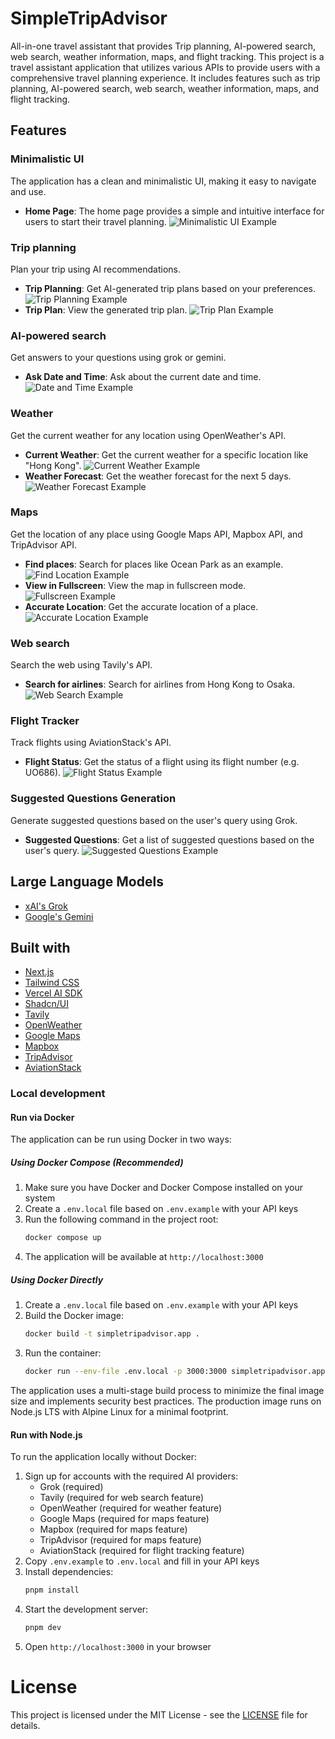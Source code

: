 # SimpleTripAdvisor

All-in-one travel assistant that provides Trip planning, AI-powered search, web search, weather information, maps, and flight tracking.
This project is a travel assistant application that utilizes various APIs to provide users with a comprehensive travel planning experience. It includes features such as trip planning, AI-powered search, web search, weather information, maps, and flight tracking.
## Features

### Minimalistic UI
The application has a clean and minimalistic UI, making it easy to navigate and use.
- **Home Page**: The home page provides a simple and intuitive interface for users to start their travel planning.
![Minimalistic UI Example](./assets/firstPage.jpg)

### Trip planning
Plan your trip using AI recommendations.
- **Trip Planning**: Get AI-generated trip plans based on your preferences.
![Trip Planning Example](./assets/tripPlanCreation1.jpg)
- **Trip Plan**: View the generated trip plan.
![Trip Plan Example](./assets/tripPlanCreation2.jpg)

### AI-powered search
Get answers to your questions using grok or gemini.
- **Ask Date and Time**: Ask about the current date and time.
![Date and Time Example](./assets/DateAndTime.jpg)

### Weather
Get the current weather for any location using OpenWeather's API.
- **Current Weather**: Get the current weather for a specific location like "Hong Kong".
![Current Weather Example](./assets/fetchWeather1.jpg)
- **Weather Forecast**: Get the weather forecast for the next 5 days.
![Weather Forecast Example](./assets/fetchWeather2.jpg)

### Maps
Get the location of any place using Google Maps API, Mapbox API, and TripAdvisor API.
- **Find places**: Search for places like Ocean Park as an example.
![Find Location Example](./assets/findLocation1.png)
- **View in Fullscreen**: View the map in fullscreen mode.
![Fullscreen Example](./assets/findLocation2.jpg)
- **Accurate Location**: Get the accurate location of a place.
![Accurate Location Example](./assets/findLocation3.jpg)

### Web search
Search the web using Tavily's API.
- **Search for airlines**: Search for airlines from Hong Kong to Osaka.
![Web Search Example](./assets/flightSearching.png)

### Flight Tracker
Track flights using AviationStack's API.
- **Flight Status**: Get the status of a flight using its flight number (e.g. UO686).
![Flight Status Example](./assets/flightTracking.png)

### Suggested Questions Generation

Generate suggested questions based on the user's query using Grok.
- **Suggested Questions**: Get a list of suggested questions based on the user's query.
![Suggested Questions Example](./assets/nextStepsGeneration.png)

## Large Language Models
- [xAI's Grok](https://x.ai/grok)
- [Google's Gemini](https://www.ai.dev/)

## Built with
- [Next.js](https://nextjs.org/)
- [Tailwind CSS](https://tailwindcss.com/)
- [Vercel AI SDK](https://sdk.vercel.ai/docs)
- [Shadcn/UI](https://ui.shadcn.com/)
- [Tavily](https://tavily.com/)
- [OpenWeather](https://openweathermap.org/)
- [Google Maps](https://developers.google.com/maps)
- [Mapbox](https://www.mapbox.com/)
- [TripAdvisor](https://www.tripadvisor.com/)
- [AviationStack](https://aviationstack.com/)

### Local development

#### Run via Docker

The application can be run using Docker in two ways:

##### Using Docker Compose (Recommended)

1. Make sure you have Docker and Docker Compose installed on your system
2. Create a `.env.local` file based on `.env.example` with your API keys
3. Run the following command in the project root:
   ```bash
   docker compose up
   ```
4. The application will be available at `http://localhost:3000`

##### Using Docker Directly

1. Create a `.env.local` file based on `.env.example` with your API keys
2. Build the Docker image:
   ```bash
   docker build -t simpletripadvisor.app .
   ```
3. Run the container:
   ```bash
   docker run --env-file .env.local -p 3000:3000 simpletripadvisor.app
   ```

The application uses a multi-stage build process to minimize the final image size and implements security best practices. The production image runs on Node.js LTS with Alpine Linux for a minimal footprint.

#### Run with Node.js

To run the application locally without Docker:

1. Sign up for accounts with the required AI providers:
   - Grok (required)
   - Tavily (required for web search feature)
   - OpenWeather (required for weather feature)
   - Google Maps (required for maps feature)
   - Mapbox (required for maps feature)
   - TripAdvisor (required for maps feature)
   - AviationStack (required for flight tracking feature)
2. Copy `.env.example` to `.env.local` and fill in your API keys
3. Install dependencies:
   ```bash
   pnpm install
   ```
4. Start the development server:
   ```bash
   pnpm dev
   ```
5. Open `http://localhost:3000` in your browser

# License

This project is licensed under the MIT License - see the [LICENSE](LICENSE) file for details.
